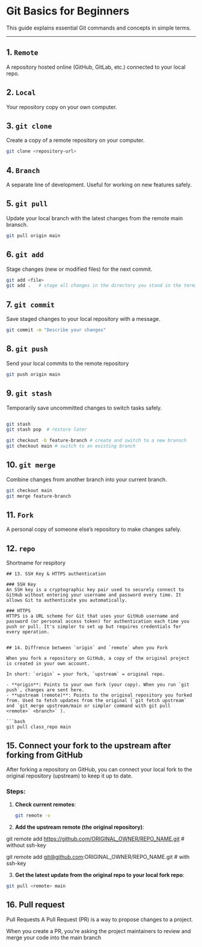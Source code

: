 # Git Basics for Beginners

This guide explains essential Git commands and concepts in simple terms.

---

## 1. `Remote`
A repository hosted online (GitHub, GitLab, etc.) connected to your local repo.

## 2. `Local`
Your repository copy on your own computer.

## 3. `git clone`
Create a copy of a remote repository on your computer.

```bash
git clone <repository-url>

```

## 4. `Branch`
A separate line of development. Useful for working on new features safely.


## 5. `git pull`
Update your local branch with the latest changes from the remote main bransch.

```bash
git pull origin main

```
## 6. `git add`
Stage changes (new or modified files) for the next commit.

```bash
git add <file>
git add .   # stage all changes in the directory you stand in the terminal 

```
## 7. `git commit`
Save staged changes to your local repository with a message.

```bash
git commit -m "Describe your changes"

```

## 8. `git push`

Send your local commits to the remote repository

```bash
git push origin main

```

## 9. `git stash`

Temporarily save uncommitted changes to switch tasks safely. 

```bash

git stash
git stash pop  # restore later

```
```bash
git checkout -b feature-branch # create and switch to a new bransch 
git checkout main # switch to an existing branch 

```

## 10. `git merge`

Combine changes from another branch into your current branch.

```bash
git checkout main
git merge feature-branch
```
## 11. `Fork`

A personal copy of someone else’s repository to make changes safely. 

## 12. `repo`

Shortname for respitory 

```
## 13. SSH Key & HTTPS authentication

### SSH Key
An SSH key is a cryptographic key pair used to securely connect to GitHub without entering your username and password every time. It allows Git to authenticate you automatically.

### HTTPS
HTTPS is a URL scheme for Git that uses your GitHub username and password (or personal access token) for authentication each time you push or pull. It's simpler to set up but requires credentials for every operation.


## 14. Diffrence between `origin` and `remote` when you Fork

When you fork a repository on GitHub, a copy of the original project is created in your own account.

In short: `origin` = your fork, `upstream` = original repo.

- **origin**: Points to your own fork (your copy). When you run `git push`, changes are sent here.  
- **upstream (remote)**: Points to the original repository you forked from. Used to fetch updates from the original (`git fetch upstream` and `git merge upstream/main or simpler command with git pull <remote>` <branch>` ).

```bash
git pull class_repo main
```

## 15. Connect your fork to the upstream after forking from GitHub

After forking a repository on GitHub, you can connect your local fork to the original repository (upstream) to keep it up to date.

### Steps:

1. **Check current remotes**:
   ```bash
   git remote -v
   ```

2. **Add the upstream remote (the original repository)**:

git remote add <remote> https://github.com/ORIGINAL_OWNER/REPO_NAME.git # without ssh-key 

git remote add <remote> git@github.com:ORIGINAL_OWNER/REPO_NAME.git # with ssh-key

3. **Get the latest update from the original repo to your local fork repo**: 

 ```bash
git pull <remote> main
 ```
## 16. Pull request 

Pull Requests
A Pull Request (PR) is a way to propose changes to a project.

When you create a PR, you’re asking the project maintainers to review and merge your code into the main branch
